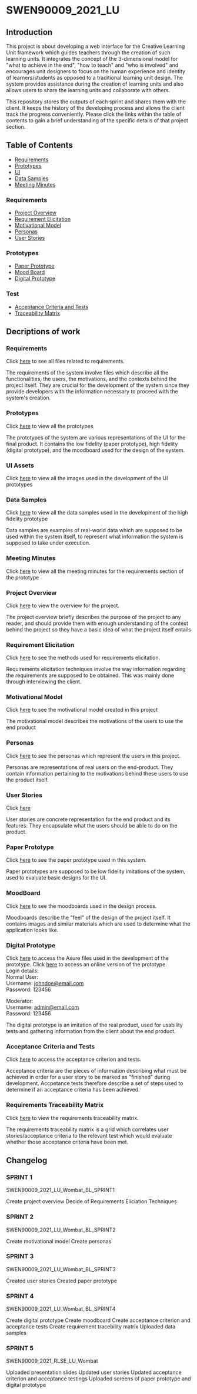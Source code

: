 # SWEN90009_2021_LU
## Introduction
This project is about developing a web interface for the Creative Learning Unit framework which guides teachers through the creation of such learning units. It integrates the concept of the 3-dimensional model for "what to achieve in the end", "how to teach" and "who is involved" and encourages unit designers to focus on the human experience and identity of learners/students as opposed to a traditional learning unit design. The system provides assistance during the creation of learning units and also allows users to share the learning units and collaborate with others.

This repository stores the outputs of each sprint and shares them with the client. It keeps the history of the developing process and allows the client track the progress conveniently. Please click the links within the table of contents to gain a brief understanding of the specific details of that project section. 

## Table of Contents
* [Requirements](#requirements)
* [Prototypes](#prototypes)
* [UI](#ui-assets)
* [Data Samples](#data-samples)
* [Meeting Minutes](#meeting-minutes)
### Requirements
* [Project Overview](#project-overview)
* [Requirement Elicitation](#requirements-elicitation)
* [Motivational Model](#motivational-model)
* [Personas](#personas)
* [User Stories](#user-stories)
### Prototypes
* [Paper Prototype](#paper-prototype)
* [Mood Board](#moodboard)
* [Digital Prototype](#digital-prototype)
### Test
* [Acceptance Criteria and Tests](#acceptance-criteria-and-tests)
* [Traceability Matrix](#requirements-traceability-matrix)

## Decriptions of work

### Requirements
Click [here](https://github.com/dingliz/SWEN90009_2021_LU/tree/main/docs) to see all files related to requirements.

The requirements of the system involve files which describe all the functionalities, the users, the motivations, and the contexts behind the project itself. They are crucial for the development of the system since they provide developers with the information necessary to proceed with the system's creation.

### Prototypes
Click [here](https://github.com/dingliz/SWEN90009_2021_LU/tree/main/prototypes) to view all the prototypes

The prototypes of the system are various representations of the UI for the final product. It contains the low fidelity (paper prototype), high fidelity (digital prototype), and the moodboard used for the design of the system.

### UI Assets
Click [here](https://github.com/dingliz/SWEN90009_2021_LU/tree/main/prototypes) to view all the images used in the development of the UI prototypes

### Data Samples
Click [here](https://github.com/dingliz/SWEN90009_2021_LU/tree/main/data%20samples) to view all the data samples used in the development of the high fidelity prototype

Data samples are examples of real-world data which are supposed to be used within the system itself, to represent what information the system is supposed to take under execution.

### Meeting Minutes
Click [here](https://github.com/dingliz/SWEN90009_2021_LU/tree/main/docs/Meetings) to view all the meeting minutes for the requirements section of the prototype

### Project Overview
Click [here](https://github.com/dingliz/SWEN90009_2021_LU/blob/main/docs/Specifications/Project%20Overview.pdf) to view the overview for the project.

The project overview briefly describes the purpose of the project to any reader, and should provide them with enough understanding of the context behind the project so they have a basic idea of what the project itself entails

### Requirement Elicitation
Click [here](https://github.com/dingliz/SWEN90009_2021_LU/blob/main/docs/Specifications/Requirements%20Elicitation.pdf) to see the methods used for requirements elicitation.

Requirements elicitation techniques involve the way information regarding the requirements are supposed to be obtained. This was mainly done through interviewing the client.

### Motivational Model
Click [here](https://github.com/dingliz/SWEN90009_2021_LU/blob/main/docs/Specifications/Motivational%20Model.pdf) to see the motivational model created in this project

The motivational model describes the motivations of the users to use the end product

### Personas
Click [here](https://github.com/dingliz/SWEN90009_2021_LU/tree/main/docs/Specifications/Personas) to see the personas which represent the users in this project.

Personas are representations of real users on the end-product. They contain information pertaining to the motivations behind these users to use the product itself.

### User Stories
Click [here](https://github.com/dingliz/SWEN90009_2021_LU/blob/main/docs/Specifications/User%20Stories.pdf)

User stories are concrete representation for the end product and its features. They encapsulate what the users should be able to do on the product.

### Paper Prototype
Click [here](https://github.com/dingliz/SWEN90009_2021_LU/tree/main/prototypes/low%20fidelity) to see the paper prototype used in this system.

Paper prototypes are supposed to be low fidelity imitations of the system, used to evaluate basic designs for the UI.

### MoodBoard
Click [here](https://github.com/dingliz/SWEN90009_2021_LU/blob/main/prototypes/Moodboard.pdf) to see the moodboards used in the design process.

Moodboards describe the "feel" of the design of the project itself. It contains images and similar materials which are used to determine what the application looks like.

### Digital Prototype
Click [here](https://github.com/dingliz/SWEN90009_2021_LU/blob/main/prototypes/high%20fidelity) to access the Axure files used in the development of the prototype.
Click [here](https://l2lpj3.axshare.com) to access an online version of the prototype.  
Login details:  
Normal User:  
Username: johndoe@email.com  
Password: 123456  

Moderator:  
Username: admin@email.com  
Password: 123456  

The digital prototype is an imitation of the real product, used for usability tests and gathering information from the client about the end product.

### Acceptance Criteria and Tests
Click [here](https://github.com/dingliz/SWEN90009_2021_LU/tree/main/tests) to access the acceptance criterion and tests.

Acceptance criteria are the pieces of information describing what must be achieved in order for a user story to be marked as "finished" during development. Accpetance tests therefore describe a set of steps used to determine if an acceptance criteria has been achieved.

### Requirements Traceability Matrix
Click [here](https://github.com/dingliz/SWEN90009_2021_LU/blob/main/tests/Requirement%20Traceability%20Matrix.pdf) to view the requirements traceability matrix.

The requirements traceability matrix is a grid which correlates user stories/acceptance criteria to the relevant test which would evaluate whether those acceptance criteria have been met.

## Changelog
### SPRINT 1
SWEN90009_2021_LU_Wombat_BL_SPRINT1

Create project overview
Decide of Requirements Eliciation Techniques

### SPRINT 2
SWEN90009_2021_LU_Wombat_BL_SPRINT2

Create motivational model
Create personas

### SPRINT 3
SWEN90009_2021_LU_Wombat_BL_SPRINT3

Created user stories 
Created paper prototype

### SPRINT 4
SWEN90009_2021_LU_Wombat_BL_SPRINT4

Create digital prototype
Create moodboard
Create acceptance criterion and acceptance tests
Create requirement tracebility matrix
Uploaded data samples
### SPRINT 5
SWEN90009_2021_RLSE_LU_Wombat

Uploaded presentation slides
Updated user stories
Updated acceptance criterion and acceptance testings
Uploaded screens of paper prototype and digital prototype
